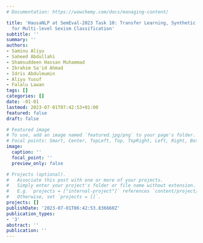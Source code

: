 ```yaml
---
# Documentation: https://wowchemy.com/docs/managing-content/

title: 'HausaNLP at SemEval-2023 Task 10: Transfer Learning, Synthetic Data and Side-information
  for Multi-level Sexism Classification'
subtitle: ''
summary: ''
authors:
- Saminu Aliyu
- Saheed Abdullahi
- Shamsuddeen Hassan Muhammad
- Ibrahim Sa'id Ahmad
- Idris Abdulmumin
- Aliyu Yusuf
- Falalu Lawan
tags: []
categories: []
date: -01-01
lastmod: 2023-07-01T07:42:53+01:00
featured: false
draft: false

# Featured image
# To use, add an image named `featured.jpg/png` to your page's folder.
# Focal points: Smart, Center, TopLeft, Top, TopRight, Left, Right, BottomLeft, Bottom, BottomRight.
image:
  caption: ''
  focal_point: ''
  preview_only: false

# Projects (optional).
#   Associate this post with one or more of your projects.
#   Simply enter your project's folder or file name without extension.
#   E.g. `projects = ["internal-project"]` references `content/project/deep-learning/index.md`.
#   Otherwise, set `projects = []`.
projects: []
publishDate: '2023-07-01T06:42:53.836660Z'
publication_types:
- '3'
abstract: ''
publication: ''
---
```

